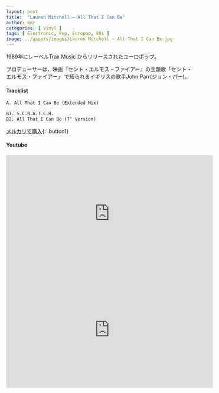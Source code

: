 ```yaml
---
layout: post
title:  "Lauren Mitchell – All That I Can Be"
author: mmr
categories: [ Vinyl ]
tags: [ Electronic, Pop, Europop, 80s ]
image: ../assets/images/Lauren Mitchell – All That I Can Be.jpg
---
```



1989年にレーベルTrax Music からリリースされたユーロポップ。

プロデューサーは、映画『セント・エルモス・ファイアー』の主題歌「セント・エルモス・ファイアー」 で知られるイギリスの歌手John Parr(ジョン・パー)。


#### Tracklist
```md
A. All That I Can Be (Extended Mix)

B1. S.C.R.A.T.C.H.
B2. All That I Can Be (7" Version)
```

[メルカリで購入](https://jp.mercari.com/item/m91170141673?afid=6142608987){: .button1}

#### Youtube
<iframe width="560" height="315" src="https://www.youtube.com/embed/AYjyUmreBxw?si=HkObQZ1lgTy-XnLg" title="YouTube video player" frameborder="0" allow="accelerometer; autoplay; clipboard-write; encrypted-media; gyroscope; picture-in-picture; web-share" referrerpolicy="strict-origin-when-cross-origin" allowfullscreen></iframe>

<iframe width="560" height="315" src="https://www.youtube.com/embed/qNjR2vYr6_k?si=5Jbgz0c3Dfzy36I4" title="YouTube video player" frameborder="0" allow="accelerometer; autoplay; clipboard-write; encrypted-media; gyroscope; picture-in-picture; web-share" referrerpolicy="strict-origin-when-cross-origin" allowfullscreen></iframe>